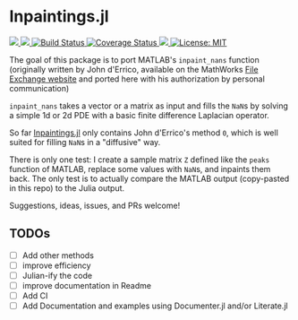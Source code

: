 # Inpaintings.jl

<p>
  <a href="https://briochemc.github.io/Inpaintings.jl/stable">
    <img src=https://img.shields.io/badge/docs-stable-blue.svg>
  </a>
  <a href="https://ci.appveyor.com/project/briochemc/Inpaintings-jl">
    <img src=https://ci.appveyor.com/api/projects/status/udbwakr621jbyvj1?svg=true>
  </a>
  <a href="https://travis-ci.com/briochemc/Inpaintings.jl">
    <img alt="Build Status" src="https://travis-ci.com/briochemc/Inpaintings.jl.svg?branch=master">
  </a>
  <a href='https://coveralls.io/github/briochemc/Inpaintings.jl?branch=master'>
    <img src='https://coveralls.io/repos/github/briochemc/Inpaintings.jl/badge.svg?branch=master' alt='Coverage Status' />
  </a>
  <a href="https://codecov.io/gh/briochemc/Inpaintings.jl">
    <img src="https://codecov.io/gh/briochemc/Inpaintings.jl/branch/master/graph/badge.svg" />
  </a>
  <a href="https://github.com/briochemc/Inpaintings.jl/blob/master/LICENSE">
    <img alt="License: MIT" src="https://img.shields.io/badge/License-MIT-yellow.svg">
  </a>
</p>

The goal of this package is to port MATLAB's `inpaint_nans` function (originally written by John d'Errico, available on the MathWorks [File Exchange website](https://www.mathworks.com/matlabcentral/fileexchange/4551-inpaint_nans) and ported here with his authorization by personal communication)

`inpaint_nans` takes a vector or a matrix as input and fills the `NaN`s by solving a simple 1d or 2d PDE with a basic finite difference Laplacian operator. 

So far [Inpaintings.jl](https://github.com/briochemc/Inpaintings.jl) only contains John d'Errico's method `0`, which is well suited for filling `NaN`s in a "diffusive" way.

There is only one test: I create a sample matrix `Z` defined like the `peaks` function of MATLAB, replace some values with `NaN`s, and inpaints them back.
The only test is to actually compare the MATLAB output (copy-pasted in this repo) to the Julia output.

Suggestions, ideas, issues, and PRs welcome!

## TODOs

- [ ] Add other methods
- [ ] improve efficiency
- [ ] Julian-ify the code
- [ ] improve documentation in Readme
- [ ] Add CI
- [ ] Add Documentation and examples using Documenter.jl and/or Literate.jl
